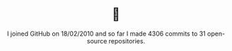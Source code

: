 <h1 align="center">👋</h1>

<p align="center">
  I joined GitHub on 18/02/2010 and so far I made 4306 commits to 31 open-source repositories.
</p>
